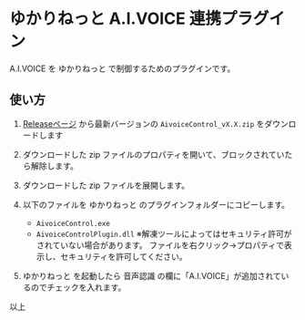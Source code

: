 # ゆかりねっと A.I.VOICE 連携プラグイン
A.I.VOICE を ゆかりねっと で制御するためのプラグインです。

## 使い方

1. [Releaseページ](https://github.com/tyapa0/yukarinette-aivoice/releases/) から最新バージョンの `AivoiceControl_vX.X.zip` をダウンロードします
2. ダウンロードした zip ファイルのプロパティを開いて、ブロックされていたら解除します。
3. ダウンロードした zip ファイルを展開します。
4. 以下のファイルを ゆかりねっと のプラグインフォルダーにコピーします。
   - `AivoiceControl.exe`
   - `AivoiceControlPlugin.dll`
   ※解凍ツールによってはセキュリティ許可がされていない場合があります。
   ファイルを右クリック→プロパティで表示し、セキュリティを許可してください。

5. ゆかりねっと を起動したら 音声認識 の欄に「A.I.VOICE」が追加されているのでチェックを入れます。

以上
